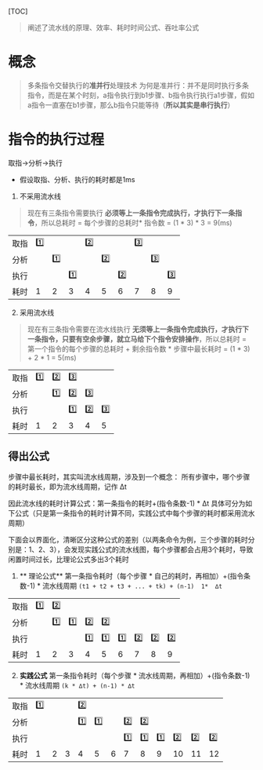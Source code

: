 [TOC]

> 阐述了流水线的原理、效率、耗时时间公式、吞吐率公式

# 概念
> 多条指令交替执行的**准并行**处理技术
> 为何是准并行：并不是同时执行多条指令，而是在某个时刻，a指令执行到b1步骤、b指令执行执行a1步骤，假如a指令一直塞在b1步骤，那么b指令只能等待（**所以其实是串行执行**）

# 指令的执行过程
取指→分析→执行

* 假设取指、分析、执行的耗时都是1ms
1. 不采用流水线
>现在有三条指令需要执行
>**必须等上一条指令完成执行，才执行下一条指令**，所以总耗时 = 每个步骤的总耗时* 指令数 = (1 * 3) * 3 = 9(ms) 

|      |     |     |     |     |     |     |     |     |     |
| ---- | --- | --- | --- | --- | --- | --- | --- | --- | --- |
| 取指 | 1️⃣ |     |     | 2️⃣ |     |     | 3️⃣ |     |     |
| 分析 |     | 1️⃣ |     |     | 2️⃣ |     |     | 3️⃣ |     |
| 执行 |     |     | 1️⃣ |     |     | 2️⃣ |     |     | 3️⃣ |
| 耗时 | 1   | 2   | 3   | 4   | 5   | 6   | 7   | 8   | 9   |


2. 采用流水线
>现在有三条指令需要在流水线执行
>**无须等上一条指令完成执行，才执行下一条指令，只要有空余步骤，就立马给下个指令安排操作**，所以总耗时 = 第一个指令的每个步骤的总耗时 + 剩余指令数 * 步骤中最长耗时 = (1 * 3)  + 2 * 1  = 5(ms) 

|      |     |     |     |     |     |
| ---- | --- | --- | --- | --- | --- |
| 取指 | 1️⃣ | 2️⃣ | 3️⃣ |     |     |
| 分析 |     | 1️⃣ | 2️⃣ | 3️⃣ |     |
| 执行 |     |     | 1️⃣ | 2️⃣ | 3️⃣ |
| 耗时 | 1   | 2   | 3   | 4   | 5   |

## 得出公式

步骤中最长耗时，其实叫流水线周期，涉及到一个概念：
所有步骤中，哪个步骤的耗时最长，即为流水线周期，记作 ∆t

因此流水线的耗时计算公式：第一条指令的耗时+(指令条数-1) \*  ∆t
具体可分为如下公式（只是第一条指令的耗时计算不同，实践公式中每个步骤的耗时都采用流水周期）

下面会以界面化，清晰区分这种公式的差别（以两条命令为例，三个步骤的耗时分别是：1、2、3），会发现实践公式的流水线图，每个步骤都会占用3个耗时，导致闲置时间过长，比理论公式多出3个耗时

1. ** 理论公式**
第一条指令耗时（每个步骤 * 自己的耗时，再相加）+(指令条数-1) \*  流水线周期
`(t1 + t2 + t3 + ... + tk) + (n-1)  1*  ∆t`

|      |     |     |     |     |     |     |     |     |     |
| ---- | --- | --- | --- | --- | --- | --- | --- | --- | --- |
| 取指 | 1️⃣ | 2️⃣ |     |     |     |     |     |     |     |
| 分析 |     | 1️⃣ | 1️⃣ | 2️⃣ | 2️⃣ |     |     |     |     |
| 执行 |     |     |     | 1️⃣ | 1️⃣ | 1️⃣ | 2️⃣ | 2️⃣ | 2️⃣ |
| 耗时 | 1   | 2   | 3   | 4   | 5   | 6   | 7   | 8   | 9   |

2. **实践公式**
第一条指令耗时（每个步骤 * 流水线周期，再相加）+(指令条数-1) \*  流水线周期
`(k * ∆t) + (n-1) * ∆t`

|      |     |     |     |     |     |     |     |     |     |     |     |     |
| ---- | --- | --- | --- | --- | --- | --- | --- | --- | --- | --- | --- | --- |
| 取指 | 1️⃣ |     |     | 2️⃣ |     |     |     |     |     |     |     |     |
| 分析 |     |     |     | 1️⃣ | 1️⃣ |     | 2️⃣ | 2️⃣ |     |     |     |     |
| 执行 |     |     |     |     |     |     | 1️⃣ | 1️⃣ | 1️⃣ | 2️⃣ | 2️⃣ | 2️⃣ |
| 耗时 | 1   | 2   | 3   | 4   | 5   | 6   | 7   | 8   | 9   | 10  | 11  | 12  |                       